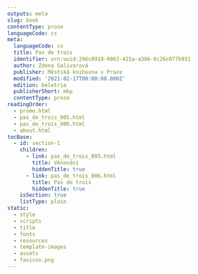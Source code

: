 ```yaml
---
outputs: meta
slug: book
contentType: prose
languageCode: cs
meta:
  languageCode: cs
  title: Pas de trois
  identifier: urn:uuid:296c0919-9963-415a-a386-6c26c077b931
  author: Zdena Salivarová
  publisher: Městská knihovna v Praze
  modified: '2021-02-17T00:00:00.000Z'
  edition: beletrie
  publisherShort: mkp
  contentType: prose
readingOrder:
  - promo.html
  - pas_de_trois_005.html
  - pas_de_trois_006.html
  - about.html
tocBase:
  - id: section-1
    children:
      - link: pas_de_trois_005.html
        title: Věnování
        hiddenTitle: true
      - link: pas_de_trois_006.html
        title: Pas de trois
        hiddenTitle: true
    isSection: true
    listType: plain
static:
  - style
  - scripts
  - title
  - fonts
  - resources
  - template-images
  - assets
  - favicon.png
---
```

